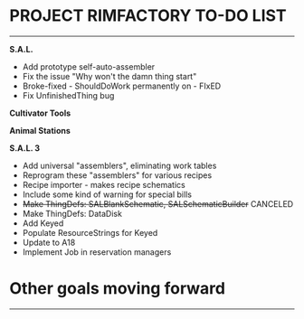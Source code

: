 # PROJECT RIMFACTORY TO-DO LIST
---
**S.A.L.**
+ Add prototype self-auto-assembler
 + Fix the issue "Why won't the damn thing start"
  + Broke-fixed - ShouldDoWork permanently on - FIxED
+ Fix UnfinishedThing bug

**Cultivator Tools**

**Animal Stations**

**S.A.L. 3**
+ Add universal "assemblers", eliminating work tables
 + Reprogram these "assemblers" for various recipes
  + Recipe importer - makes recipe schematics
  + Include some kind of warning for special bills
+ ~~Make ThingDefs: SALBlankSchematic, SALSchematicBuilder~~ CANCELED
+ Make ThingDefs: DataDisk
+ Add Keyed
+ Populate ResourceStrings for Keyed
+ Update to A18
 + Implement Job in reservation managers

# Other goals moving forward
---